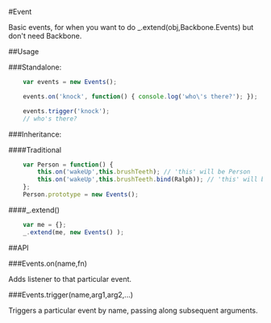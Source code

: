 #Event

Basic events, for when you want to do _.extend(obj,Backbone.Events) but don't need Backbone.

##Usage

###Standalone:

```javascript
	var events = new Events();

	events.on('knock', function() { console.log('who\'s there?'); });

	events.trigger('knock');
	// who's there?
```

###Inheritance:

####Traditional

```javascript
	var Person = function() {
		this.on('wakeUp',this.brushTeeth); // 'this' will be Person
		this.on('wakeUp',this.brushTeeth.bind(Ralph)); // 'this' will be Ralph
	};
	Person.prototype = new Events();
```

####_.extend()

```javascript
	var me = {};
	_.extend(me, new Events() );
```


##API

###Events.on(name,fn)

Adds listener to that particular event.

###Events.trigger(name,arg1,arg2,...)

Triggers a particular event by name, passing along subsequent arguments.